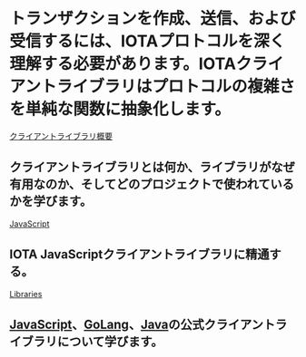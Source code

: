 # トランザクションを作成、送信、および受信するには、IOTAプロトコルを深く理解する必要があります。IOTAクライアントライブラリはプロトコルの複雑さを単純な関数に抽象化します。

[クライアントライブラリ概要](/0.1/introduction/overview.md)
## クライアントライブラリとは何か、ライブラリがなぜ有用なのか、そしてどのプロジェクトで使われているかを学びます。

[JavaScript](root://iota-js/0.1/introduction/overview.md)
## IOTA JavaScriptクライアントライブラリに精通する。

[Libraries](/0.1/introduction/overview.md)
## [JavaScript](root://iota-js/0.1/introduction/overview.md)、[GoLang](root://iota-go/0.1/introduction/overview.md)、[Java](root://iota-java/0.1/introduction/overview.md)の公式クライアントライブラリについて学びます。
